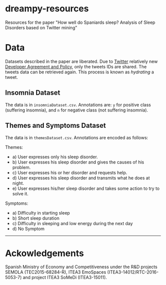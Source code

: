 # dreampy-resources
Resources for the paper "How well do Spaniards sleep? Analysis of Sleep Disorders based on Twitter mining"

# Data
Datasets described in the paper are liberated.
Due to [Twitter](https://www.twitter.com) relatively new [Developer Agreement and Policy](https://developer.twitter.com/en/developer-terms/agreement-and-policy), only the tweets IDs are shared.
The tweets data can be retrieved again.
This process is known as _hydrating_ a tweet.

## Insomnia Dataset
The data is in `insomniaDataset.csv`.
Annotations are: `y` for positive class (suffering insomnia), and `n` for negative class (not suffering insomnia).

## Themes and Symptoms Dataset
The data is in `themesDataset.csv`.
Annotations are encoded as follows:

Themes:
- a) User expresses only his sleep disorder.
- b) User expresses his sleep disorder and gives the causes of his problem.
- c) User expresses his or her disorder and requests help.
- d) User expresses his sleep disorder and transmits what he does at night.
- e) User expresses his/her sleep disorder and takes some action to try to solve it.

Symptoms:
- a) Difficulty in starting sleep
- b) Short sleep duration
- c) Difficulty in sleeping and low energy during the next day
- d) No Symptom

---
# Ackowledgements
Spanish Ministry of Economy and Competitiveness under the R&D projects SEMOLA (TEC2015-68284-R),
ITEA3 EmoSpaces (ITEA3-14012/RTC-2016-5053-7) and project ITEA3 SoMeDi (ITEA3-15011).
